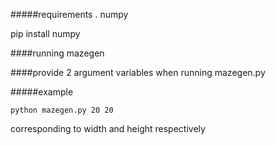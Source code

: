 #####requirements
. numpy

pip install numpy

####running mazegen

####provide 2 argument variables when running mazegen.py

#####example

<code>python mazegen.py 20 20</code>

corresponding to width and height respectively

